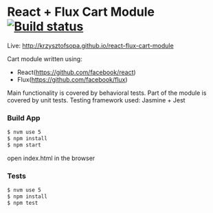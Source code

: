 # React + Flux Cart Module[![Build status](https://api.travis-ci.org/krzysztofsopa/react-flux-cart-module.svg)](https://travis-ci.org/krzysztofsopa/react-flux-cart-module)

Live: http://krzysztofsopa.github.io/react-flux-cart-module

Cart module written using:
- React(https://github.com/facebook/react)
- Flux(https://github.com/facebook/flux)

Main functionality is covered by behavioral tests.
Part of the module is covered by unit tests.
Testing framework used: Jasmine + Jest

### Build App

 ```sh
 $ nvm use 5
 $ npm install
 $ npm start
 ```
 open index.html in the browser

### Tests

```sh
$ nvm use 5
$ npm install
$ npm test
```
